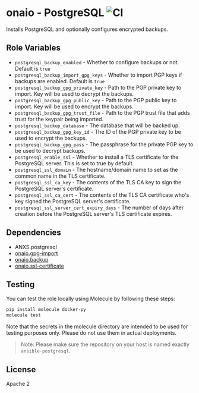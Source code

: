 onaio - PostgreSQL ![CI](https://github.com/onaio/ansible-postgresql/workflows/CI/badge.svg?master)
=========

Installs PostgreSQL and optionally configures encrypted backups.

Role Variables
--------------

- `postgresql_backup_enabled` - Whether to configure backups or not. Default is `true`
- `postgresql_backup_import_gpg_keys` - Whether to import PGP keys if backups are enabled. Default is `true`
- `postgresql_backup_gpg_private_key` - Path to the PGP private key to import. Key will be used to decrypt the backups.
- `postgresql_backup_gpg_public_key` - Path to the PGP public key to import. Key will be used to encrypt the backups.
- `postgresql_backup_gpg_trust_file` - Path to the PGP trust file that adds trust for the keypair being imported.
- `postgresql_backup_database` - The database that will be backed up.
- `postgresql_backup_gpg_key_id` - The ID of the PGP private key to be used to encrypt the backups.
- `postgresql_backup_gpg_pass` - The passphrase for the private PGP key to be used to decrypt backups.
- `postgresql_enable_ssl` - Whether to install a TLS certificate for the PostgreSQL server. This is set to true by default.
- `postgresql_ssl_domain` - The hostname/domain name to set as the common name in the TLS certificate.
- `postgresql_ssl_ca_key` - The contents of the TLS CA key to sign the PostgreSQL server's certificate.
- `postgresql_ssl_ca_cert` - The contents of the TLS CA certificate who's key signed the PostgreSQL server's certificate.
- `postgresql_ssl_server_cert_expiry_days` - The number of days after creation before the PostgreSQL server's TLS certificate expires.

Dependencies
------------

- ANXS.postgresql
- [onaio.gpg-import](https://github.com/onaio/ansible-gpg-import)
- [onaio.backup](https://github.com/onaio/ansible-backup)
- [onaio.ssl-certificate](https://github.com/onaio/ansible-ssl-certificate)

Testing
-------

You can test the role locally using Molecule by following these steps:

```sh
pip install molecule docker-py
molecule test
```

Note that the secrets in the molecule directory are intended to be used for testing purposes only. Please do not use them in actual deployments.

> Note: Please make sure the repository on your host is named exactly `ansible-postgresql`.

License
-------

Apache 2
